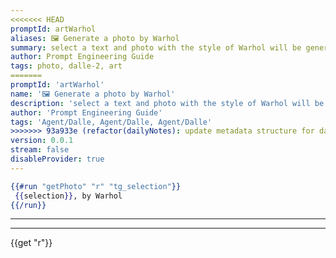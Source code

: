 ```yaml
---
<<<<<<< HEAD
promptId: artWarhol
aliases: 🖼️ Generate a photo by Warhol
summary: select a text and photo with the style of Warhol will be generated using Dalle-2
author: Prompt Engineering Guide
tags: photo, dalle-2, art
=======
promptId: 'artWarhol'
name: '🖼️ Generate a photo by Warhol'
description: 'select a text and photo with the style of Warhol will be generated using Dalle-2'
author: 'Prompt Engineering Guide'
tags: 'Agent/Dalle, Agent/Dalle, Agent/Dalle'
>>>>>>> 93a933e (refactor(dailyNotes): update metadata structure for daily notes)
version: 0.0.1
stream: false
disableProvider: true
---
```

```handlebars
{{#run "getPhoto" "r" "tg_selection"}}
 {{selection}}, by Warhol
{{/run}}
```
***
***
{{get "r"}}